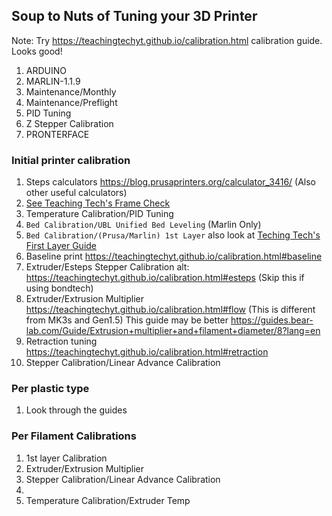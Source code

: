
## Soup to Nuts of Tuning your 3D Printer

Note: Try https://teachingtechyt.github.io/calibration.html calibration guide. Looks good!

1. ARDUINO
2. MARLIN-1.1.9
3. Maintenance/Monthly
4. Maintenance/Preflight
5. PID Tuning
6. Z Stepper Calibration
7. PRONTERFACE

### Initial printer calibration
1. Steps calculators https://blog.prusaprinters.org/calculator_3416/ (Also other useful calculators)
1. [See Teaching Tech's Frame Check](https://teachingtechyt.github.io/calibration.html#frame)
2. Temperature Calibration/PID Tuning
3. `Bed Calibration/UBL Unified Bed Leveling` (Marlin Only)
4. `Bed Calibration/(Prusa/Marlin) 1st Layer` also look at [Teching Tech's First Layer Guide](https://teachingtechyt.github.io/calibration.html#firstlayer)
5. Baseline print https://teachingtechyt.github.io/calibration.html#baseline
6. Extruder/Esteps Stepper Calibration alt: https://teachingtechyt.github.io/calibration.html#esteps (Skip this if using bondtech)
7. Extruder/Extrusion Multiplier https://teachingtechyt.github.io/calibration.html#flow (This is different from MK3s and Gen1.5) This guide may be better https://guides.bear-lab.com/Guide/Extrusion+multiplier+and+filament+diameter/8?lang=en
8. Retraction tuning https://teachingtechyt.github.io/calibration.html#retraction
9. Stepper Calibration/Linear Advance Calibration
### Per plastic type
1. Look through the guides

### Per Filament Calibrations
1. 1st layer Calibration
2. Extruder/Extrusion Multiplier
4. Stepper Calibration/Linear Advance Calibration
5. 
6. Temperature Calibration/Extruder Temp
<!--stackedit_data:
eyJoaXN0b3J5IjpbMTA1NzYxNzcwLC0yMjk1Mzc5NzksMTYyOT
kxNzYyMSwxNDI5NDAxNDEsMTk2MTYwMDI3MywtNDI4NzE4Njkw
LC0xMDgxMTk2Nzg1LDExMTc3ODY2MDYsNTI2MTAwMzYyLDE2ND
YyMDg0OSwtMTE0MDE1MzUsLTc2OTQ3Mjc1NywtNzI5Mzc0MDY0
LDUxMDQ3MDA2MSw4MTk2NjIyMDQsNTk2OTY1MDg2LDkwMTQzNz
A3Niw2NTA2Njk0NzksMTAwMjQ0MzIsMTQ3NDgwNDEyNV19
-->